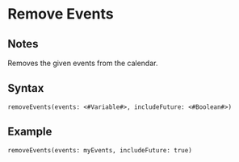 # Remove Events
## Notes
Removes the given events from the calendar.
## Syntax
```
removeEvents(events: <#Variable#>, includeFuture: <#Boolean#>)
```
## Example
```
removeEvents(events: myEvents, includeFuture: true)
```